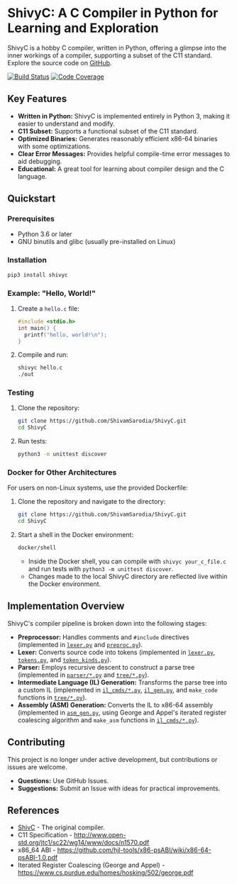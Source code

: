 # ShivyC: A C Compiler in Python for Learning and Exploration

ShivyC is a hobby C compiler, written in Python, offering a glimpse into the inner workings of a compiler, supporting a subset of the C11 standard. Explore the source code on [GitHub](https://github.com/ShivamSarodia/ShivyC).

[![Build Status](https://travis-ci.org/ShivamSarodia/ShivyC.svg?branch=master)](https://travis-ci.org/ShivamSarodia/ShivyC)
[![Code Coverage](https://codecov.io/gh/ShivamSarodia/ShivyC/branch/master/graph/badge.svg)](https://codecov.io/gh/ShivamSarodia/ShivyC)

## Key Features

*   **Written in Python:**  ShivyC is implemented entirely in Python 3, making it easier to understand and modify.
*   **C11 Subset:** Supports a functional subset of the C11 standard.
*   **Optimized Binaries:** Generates reasonably efficient x86-64 binaries with some optimizations.
*   **Clear Error Messages:** Provides helpful compile-time error messages to aid debugging.
*   **Educational:** A great tool for learning about compiler design and the C language.

## Quickstart

### Prerequisites

*   Python 3.6 or later
*   GNU binutils and glibc (usually pre-installed on Linux)

### Installation

```bash
pip3 install shivyc
```

### Example: "Hello, World!"

1.  Create a `hello.c` file:

    ```c
    #include <stdio.h>
    int main() {
      printf("hello, world!\n");
    }
    ```

2.  Compile and run:

    ```bash
    shivyc hello.c
    ./out
    ```

### Testing

1.  Clone the repository:

    ```bash
    git clone https://github.com/ShivamSarodia/ShivyC.git
    cd ShivyC
    ```

2.  Run tests:

    ```bash
    python3 -m unittest discover
    ```

### Docker for Other Architectures

For users on non-Linux systems, use the provided Dockerfile:

1.  Clone the repository and navigate to the directory:

    ```bash
    git clone https://github.com/ShivamSarodia/ShivyC.git
    cd ShivyC
    ```

2.  Start a shell in the Docker environment:

    ```bash
    docker/shell
    ```

    *   Inside the Docker shell, you can compile with `shivyc your_c_file.c` and run tests with `python3 -m unittest discover`.
    *   Changes made to the local ShivyC directory are reflected live within the Docker environment.

## Implementation Overview

ShivyC's compiler pipeline is broken down into the following stages:

*   **Preprocessor:** Handles comments and `#include` directives (implemented in [`lexer.py`](shivyc/lexer.py) and [`preproc.py`](shivyc/lexer.py)).
*   **Lexer:** Converts source code into tokens (implemented in [`lexer.py`](shivyc/lexer.py), [`tokens.py`](shivyc/tokens.py), and [`token_kinds.py`](shivyc/token_kinds.py)).
*   **Parser:**  Employs recursive descent to construct a parse tree (implemented in [`parser/*.py`](shivyc/parser/) and [`tree/*.py`](shivyc/tree/)).
*   **Intermediate Language (IL) Generation:** Transforms the parse tree into a custom IL (implemented in [`il_cmds/*.py`](shivyc/il_cmds/), [`il_gen.py`](shivyc/il_gen.py), and `make_code` functions in [`tree/*.py`](shivyc/tree/)).
*   **Assembly (ASM) Generation:** Converts the IL to x86-64 assembly (implemented in [`asm_gen.py`](shivyc/asm_gen.py), using George and Appel's iterated register coalescing algorithm and  `make_asm` functions in [`il_cmds/*.py`](shivyc/il_cmds/)).

## Contributing

This project is no longer under active development, but contributions or issues are welcome.

*   **Questions:** Use GitHub Issues.
*   **Suggestions:** Submit an Issue with ideas for practical improvements.

## References

*   [ShivC](https://github.com/ShivamSarodia/ShivC) - The original compiler.
*   C11 Specification - http://www.open-std.org/jtc1/sc22/wg14/www/docs/n1570.pdf
*   x86\_64 ABI - https://github.com/hjl-tools/x86-psABI/wiki/x86-64-psABI-1.0.pdf
*   Iterated Register Coalescing (George and Appel) - https://www.cs.purdue.edu/homes/hosking/502/george.pdf